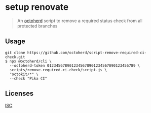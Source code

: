 # setup renovate

> An [octoherd](https://github.com/octoherd) script to remove a required status check from all protected branches

## Usage

```
git clone https://github.com/octoherd/script-remove-required-ci-check.git
$ npx @octoherd/cli \
  --octoherd-token 0123456789012345678901234567890123456789 \
  scripts/remove-required-ci-check/script.js \
  "octokit/*" \
  --check "Pika CI"
```

## Licenses

[ISC](LICENSE.md)
